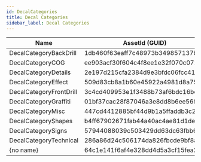 ```yaml
---
id: DecalCategories
title: Decal Categories
sidebar_label: Decal Categories
---
```


Name | AssetId (GUID) | Type
--- | --- | ---
DecalCategoryBackDrill | 1db460f63eaff7c48973b349857137ba | DecalCategory
DecalCategoryCOG | ee903acf30f604c4f8ee1e32f070c072 | DecalCategory
DecalCategoryDetails | 2e197d215cfa2384d9e3bfdc06fcc419 | DecalCategory
DecalCategoryEffect | 509d83cb8a1b60e45922a4981d8a7567 | DecalCategory
DecalCategoryFrontDrill | 3c4cd409953e1f3488b73af6bdc16bdd | DecalCategory
DecalCategoryGraffiti | 01bf37cac28f87046a3e8dd8b6ee5687 | DecalCategory
DecalCategoryMisc | 447cd4412885bf44d9b1a5ffaddb3c23 | DecalCategory
DecalCategoryShapes | b4ff67902671fab44a40ac4ae81d1deb | DecalCategory
DecalCategorySigns | 57944088039c503429dd63dc63fbb6dc | DecalCategory
DecalCategoryTechnical | 286a86d24c506174da826fbcde9bf8a1 | DecalCategory
{no name} | 64c1e141f6af4e328dd4d5a3cf15fea2 | DecalCategory